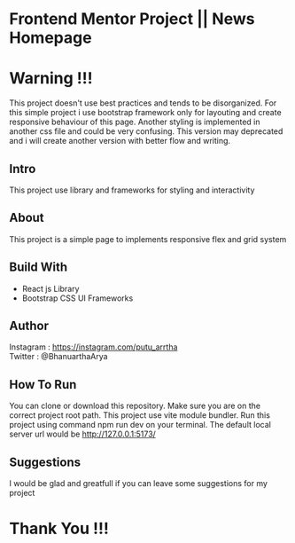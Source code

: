 # Frontend Mentor Project || News Homepage

# Warning !!!
This project doesn't use best practices and tends to be disorganized. For this simple project i use bootstrap framework only for layouting and create responsive behaviour of this page. Another styling is implemented in another css file and could be very confusing. This version may deprecated and i will create another version with better flow and writing.

## Intro

This project use library and frameworks for styling and interactivity

## About

This project is a simple page to implements responsive flex and grid system
## Build With

- React js Library
- Bootstrap CSS UI Frameworks

## Author

Instagram : https://instagram.com/putu_arrtha  
Twitter : @BhanuarthaArya

## How To Run

You can clone or download this repository. Make sure you are on the correct project root path. This project use vite module bundler.
Run this project using command npm run dev on your terminal. The default local server url would be http://127.0.0.1:5173/

## Suggestions

I would be glad and greatfull if you can leave some suggestions for my project

# Thank You !!!
